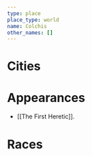 ```yaml
---
type: place
place_type: world
name: Colchis
other_names: []
---
```


# Cities


# Appearances
 - [[The First Heretic]].

# Races

